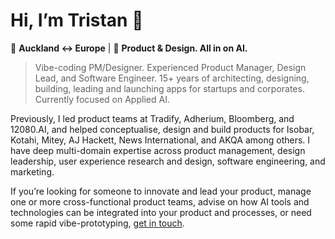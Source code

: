 # Hi, I’m Tristan 👋

📍 **Auckland ↔ Europe** | 🤖 **Product & Design. All in on AI.** 

> Vibe-coding PM/Designer. Experienced Product Manager, Design Lead, and Software Engineer. 15+ years of architecting, designing, building, leading and launching apps for startups and corporates. Currently focused on Applied AI.

Previously, I led product teams at Tradify, Adherium, Bloomberg, and 12080.AI, and helped conceptualise, design and build products for Isobar, Kotahi, Mitey, AJ Hackett, News International, and AKQA among others. I have deep multi-domain expertise across product management, design leadership, user experience research and design, software engineering, and marketing.

If you’re looking for someone to innovate and lead your product, manage one or more cross-functional product teams, advise on how AI tools and technologies can be integrated into your product and processes, or need some rapid vibe-prototyping, [get in touch](https://www.linkedin.com/in/tristan-holman/).
